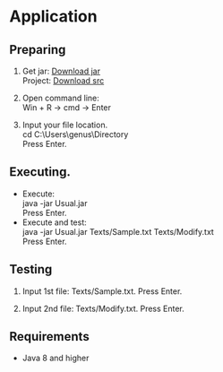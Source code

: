 # Application
## Preparing
1. Get jar: [Download jar](https://minhaskamal.github.io/DownGit/#/home?url=https://github.com/Alexxx180/Genus/tree/main/Level%201/Result)  
Project: [Download src](https://minhaskamal.github.io/DownGit/#/home?url=https://github.com/Alexxx180/Genus/tree/main/Level%201/Usual)

2. Open command line:  
Win + R -> cmd -> Enter

3. Input your file location.  
cd C:\Users\genus\Directory  
Press Enter.

## Executing.  
  
* Execute:  
java -jar Usual.jar  
Press Enter.  
* Execute and test:  
java -jar Usual.jar Texts/Sample.txt Texts/Modify.txt  
Press Enter.  

## Testing

1. Input 1st file: Texts/Sample.txt. Press Enter.

2. Input 2nd file: Texts/Modify.txt. Press Enter.

## Requirements
* Java 8 and higher